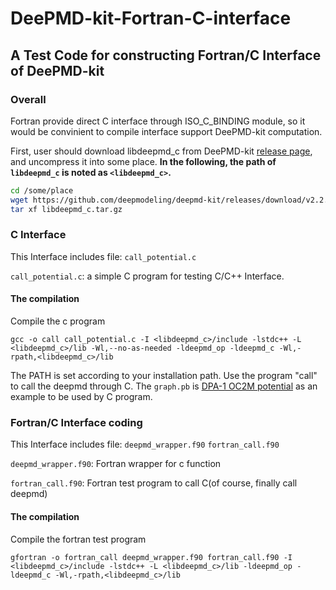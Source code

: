 # DeePMD-kit-Fortran-C-interface

## A Test Code for constructing Fortran/C Interface of DeePMD-kit

### Overall
Fortran provide direct C interface through ISO_C_BINDING module, so it would be convinient to compile interface support DeePMD-kit computation.

First, user should download libdeepmd_c from DeePMD-kit [release page](https://github.com/deepmodeling/deepmd-kit/releases), and uncompress it into some place. **In the following, the path of `libdeepmd_c` is noted as `<libdeepmd_c>`.**

```bash
cd /some/place
wget https://github.com/deepmodeling/deepmd-kit/releases/download/v2.2.2/libdeepmd_c.tar.gz
tar xf libdeepmd_c.tar.gz
```

### C Interface
This Interface includes file: `call_potential.c` 

`call_potential.c`: a simple C program for testing C/C++ Interface.

#### The compilation

Compile the c program
```
gcc -o call call_potential.c -I <libdeepmd_c>/include -lstdc++ -L <libdeepmd_c>/lib -Wl,--no-as-needed -ldeepmd_op -ldeepmd_c -Wl,-rpath,<libdeepmd_c>/lib
```
The PATH is set according to your installation path. Use the program "call" to call the deepmd through C. The `graph.pb` is [DPA-1 OC2M potential](https://www.aissquare.com/models/detail?pageType=models&name=DPA_1_OC2M) as an example to be used by C program.


### Fortran/C Interface coding

This Interface includes file: `deepmd_wrapper.f90` `fortran_call.f90`

`deepmd_wrapper.f90`: Fortran wrapper for c function

`fortran_call.f90`: Fortran test program to call C(of course, finally call deepmd)

#### The compilation
Compile the fortran test program

```
gfortran -o fortran_call deepmd_wrapper.f90 fortran_call.f90 -I <libdeepmd_c>/include -lstdc++ -L <libdeepmd_c>/lib -ldeepmd_op -ldeepmd_c -Wl,-rpath,<libdeepmd_c>/lib
```
